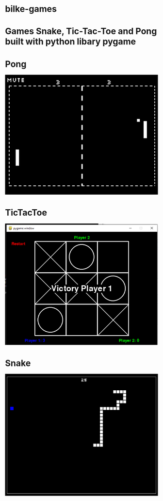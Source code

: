 # bilke-games

# Games Snake, Tic-Tac-Toe and Pong built with python libary pygame  

# Pong
![Screenshot](screenshots/pong.png)
# TicTacToe
![Screenshot](screenshots/tictactoe.png)
# Snake
![Screenshot](screenshots/snake.png)
